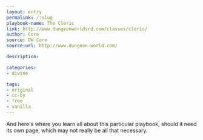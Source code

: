 ```yaml
---
layout: entry
permalink: /:slug
playbook-name: The Cleric
link: http://www.dungeonworldsrd.com/classes/cleric/
author: Core
source: DW Core
source-url: http://www.dungeon-world.com/

description:

categories:
- divine

tags:
- original
- cc-by
- free
- vanilla
---
```


And here's where you learn all about this particular playbook, should it need its own page, which may not really be all that necessary.
